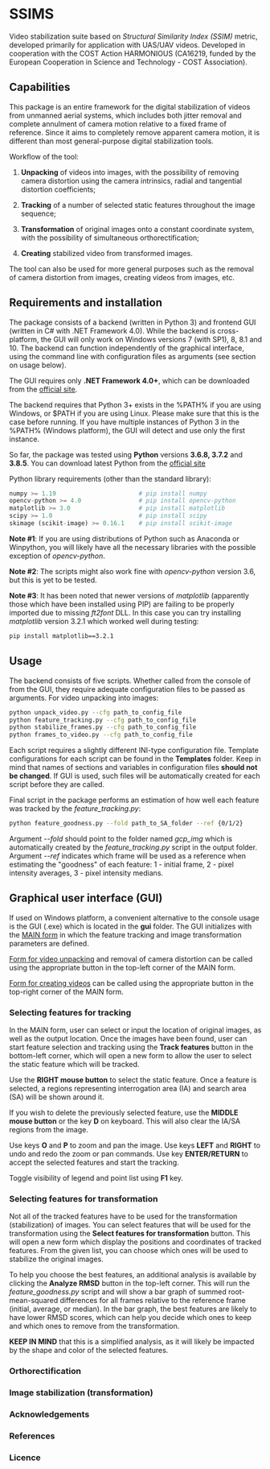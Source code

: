 # SSIMS

Video stabilization suite based on _Structural Similarity Index (SSIM)_ metric, developed primarily for application with UAS/UAV videos. Developed in cooperation with the COST Action HARMONIOUS (CA16219, funded by the European Cooperation in Science and Technology - COST Association).


## Capabilities

This package is an entire framework for the digital stabilization of videos from unmanned aerial systems, which includes both jitter removal and complete annulment of camera motion relative to a fixed frame of reference. Since it aims to completely remove apparent camera motion, it is different than most general-purpose digital stabilization tools.

Workflow of the tool:

1. **Unpacking** of videos into images, with the possibility of removing camera distortion using the camera intrinsics, radial and tangential distortion coefficients;

2. **Tracking** of a number of selected static features throughout the image sequence;

3. **Transformation** of original images onto a constant coordinate system, with the possibility of simultaneous orthorectification;

4. **Creating** stabilized video from transformed images.

The tool can also be used for more general purposes such as the removal of camera distortion from images, creating videos from images, etc.


## Requirements and installation

The package consists of a backend (written in Python 3) and frontend GUI (written in C# with .NET Framework 4.0). While the backend is cross-platform, the GUI will only work on Windows versions 7 (with SP1), 8, 8.1 and 10. The backend can function independently of the graphical interface, using the command line with configuration files as arguments (see section on usage below).

The GUI requires only **.NET Framework 4.0+**, which can be downloaded from the [official site](https://dotnet.microsoft.com/download/dotnet-framework).

The backend requires that Python 3+ exists in the %PATH% if you are using Windows, or $PATH if you are using Linux. Please make sure that this is the case before running. If you have multiple instances of Python 3 in the %PATH% (Windows platform), the GUI will detect and use only the first instance.

So far, the package was tested using **Python** versions **3.6.8, 3.7.2** and **3.8.5**. You can download latest Python from the [official site](https://www.python.org/downloads/)

Python library requirements (other than the standard library):
```python
numpy >= 1.19                       # pip install numpy
opencv-python >= 4.0                # pip install opencv-python
matplotlib >= 3.0                   # pip install matplotlib
scipy >= 1.0                        # pip install scipy
skimage (scikit-image) >= 0.16.1    # pip install scikit-image
```

**Note #1**: If you are using distributions of Python such as Anaconda or Winpython, you will likely have all the necessary libraries with the possible exception of _opencv-python_.

**Note #2**: The scripts might also work fine with _opencv-python_ version 3.6, but this is yet to be tested.

**Note #3**: It has been noted that newer versions of _matplotlib_ (apparently those which have been installed using PIP) are failing to be properly imported due to missing _ft2font_ DLL. In this case you can try installing _matplotlib_ version 3.2.1 which worked well during testing:
```bash
pip install matplotlib==3.2.1
```


## Usage

The backend consists of five scripts. Whether called from the console of from the GUI, they require adequate configuration files to be passed as arguments. For video unpacking into images:
```bash
python unpack_video.py --cfg path_to_config_file
python feature_tracking.py --cfg path_to_config_file
python stabilize_frames.py --cfg path_to_config_file
python frames_to_video.py --cfg path_to_config_file
```
Each script requires a slightly different INI-type configuration file. Template configurations for each script can be found in the **Templates** folder. Keep in mind that names of sections and variables in configuration files **should not be changed**. If GUI is used, such files will be automatically created for each script before they are called.

Final script in the package performs an estimation of how well each feature was tracked by the _feature_tracking.py_:
```bash
python feature_goodness.py --fold path_to_SA_folder --ref {0/1/2}
```
Argument _--fold_ should point to the folder named _gcp_img_ which is automatically created by the _feature_tracking.py_ script in the output folder. Argument _--ref_ indicates which frame will be used as a reference when estimating the "goodness" of each feature: 1 - initial frame, 2 - pixel intensity averages, 3 - pixel intensity medians.


## Graphical user interface (GUI)

If used on Windows platform, a convenient alternative to the console usage is the GUI (.exe) which is located in the **gui** folder. The GUI initializes with the [MAIN form](screenshots/main.png) in which the feature tracking and image transformation parameters are defined.

[Form for video unpacking](screenshots/video_unpack.png) and removal of camera distortion can be called using the appropriate button in the top-left corner of the MAIN form.

[Form for creating videos](screenshots/video_create.png) can be called using the appropriate button in the top-right corner of the MAIN form.

### Selecting features for tracking
In the MAIN form, user can select or input the location of original images, as well as the output location. Once the images have been found, user can start feature selection and tracking using the **Track features** button in the bottom-left corner, which will open a new form to allow the user to select the static feature which will be tracked.

Use the **RIGHT mouse button** to select the static feature. Once a feature is selected, a regions representing interrogation area (IA) and search area (SA) will be shown around it.

If you wish to delete the previously selected feature, use the **MIDDLE mouse button** or the key **D** on keyboard. This will also clear the IA/SA regions from the image.

Use keys **O** and **P** to zoom and pan the image. Use keys **LEFT** and **RIGHT** to undo and redo the zoom or pan commands. Use key **ENTER/RETURN** to accept the selected features and start the tracking.

Toggle visibility of legend and point list using **F1** key.


### Selecting features for transformation
Not all of the tracked features have to be used for the transformation (stabilization) of images. You can select features that will be used for the transformation using the **Select features for transformation** button. This will open a new form which display the positions and coordinates of tracked features. From the given list, you can choose which ones will be used to stabilize the original images.

To help you choose the best features, an additional analysis is available by clicking the **Analyze RMSD** button in the top-left corner. This will run the _feature_goodness.py_ script and will show a bar graph of summed root-mean-squared differences for all frames relative to the reference frame (initial, average, or median). In the bar graph, the best features are likely to have lower RMSD scores, which can help you decide which ones to keep and which ones to remove from the transformation.

**KEEP IN MIND** that this is a simplified analysis, as it will likely be impacted by the shape and color of the selected features.


### Orthorectification


### Image stabilization (transformation)


### Acknowledgements


### References


### Licence
